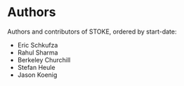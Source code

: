 Authors
=======

Authors and contributors of STOKE, ordered by start-date:

* Eric Schkufza
* Rahul Sharma
* Berkeley Churchill
* Stefan Heule
* Jason Koenig

